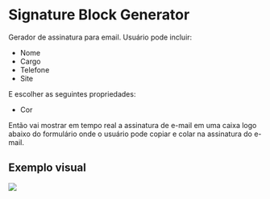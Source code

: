 # Signature Block Generator
Gerador de assinatura para email.
Usuário pode incluir:
- Nome
- Cargo
- Telefone
- Site

E escolher as seguintes propriedades:
- Cor


Então vai mostrar em tempo real a assinatura de e-mail em uma caixa logo abaixo do formulário onde o usuário pode copiar e colar na assinatura do e-mail.

## Exemplo visual
![](https://mk0salesmatetve0a8r2.kinstacdn.com/wp-content/uploads/2018/09/signature_example.png)
